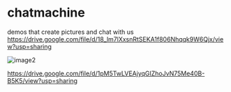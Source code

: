 # chatmachine
demos that create pictures and chat with us
https://drive.google.com/file/d/18_lm7lXxsnRtSEKA1f806Nhqqk9W6Qjx/view?usp=sharing


![image2](https://github.com/user-attachments/assets/568cb05b-efe9-44be-bbcb-bd7c5c328a8e)


https://drive.google.com/file/d/1pM5TwLVEAjyqGIZhoJvN75Me40B-B5K5/view?usp=sharing

